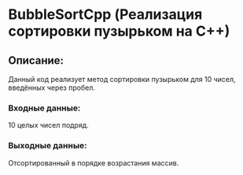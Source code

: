 # BubbleSortCpp (Реализация сортировки пузырьком на C++)
## Описание:
Данный код реализует метод сортировки пузырьком для 10 чисел, введённых через пробел.
### Входные данные:
10 целых чисел подряд.
### Выходные данные:
Отсортированный в порядке возрастания массив.
